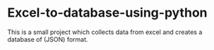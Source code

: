 # Excel-to-database-using-python
This is a small project which collects data from excel and creates a database of (JSON) format. 
